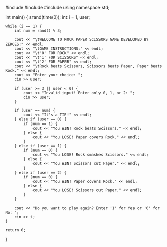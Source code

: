 #include <iostream>
#include <cstdlib>
#include <ctime>
using namespace std;

int main() {
    srand(time(0)); 
    int i = 1, user;

    while (i == 1) {
        int num = rand() % 3;

        cout << "\tWELCOME TO ROCK PAPER SCISSORS GAME DEVELOPED BY ZEROES!" << endl;
        cout << "\tGAME INSTRUCTIONS:" << endl;
        cout << "\t'0' FOR ROCK" << endl;
        cout << "\t'1' FOR SCISSORS" << endl;
        cout << "\t'2' FOR PAPER" << endl;
        cout << "\tRock beats Scissors, Scissors beats Paper, Paper beats Rock." << endl;
        cout << "Enter your choice: ";
        cin >> user;

        if (user >= 3 || user < 0) {
            cout << "Invalid input! Enter only 0, 1, or 2: ";
            cin >> user;
        }

        if (user == num) {
            cout << "It's a TIE!" << endl;
        } else if (user == 0) {
            if (num == 1) {
                cout << "You WIN! Rock beats Scissors." << endl;
            } else {
                cout << "You LOSE! Paper covers Rock." << endl;
            }
        } else if (user == 1) {
            if (num == 0) {
                cout << "You LOSE! Rock smashes Scissors." << endl;
            } else {
                cout << "You WIN! Scissors cut Paper." << endl;
            }
        } else if (user == 2) {
            if (num == 0) {
                cout << "You WIN! Paper covers Rock." << endl;
            } else {
                cout << "You LOSE! Scissors cut Paper." << endl;
            }
        }

        cout << "Do you want to play again? Enter '1' for Yes or '0' for No: ";
        cin >> i;
    }

    return 0;
}
